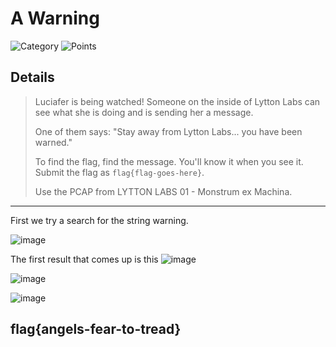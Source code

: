 # A Warning
![Category](http://img.shields.io/badge/Category-Traffic_Analysis-orange?style=for-the-badge) ![Points](http://img.shields.io/badge/Points-150-brightgreen?style=for-the-badge)

## Details
>Luciafer is being watched! Someone on the inside of Lytton Labs can see what she is doing and is sending her a message.
>
>One of them says: "Stay away from Lytton Labs... you have been warned."
>
>To find the flag, find the message. You'll know it when you see it. Submit the flag as `flag{flag-goes-here}`.
>
>Use the PCAP from LYTTON LABS 01 - Monstrum ex Machina.
---

First we try a search for the string warning.

![image](https://user-images.githubusercontent.com/73170900/137890897-29275efb-6734-44db-bbfc-64bfb414d9a7.png)

The first result that comes up is this
![image](https://user-images.githubusercontent.com/73170900/137890995-823148ad-e65c-43a9-a682-c74a529628c8.png)

![image](https://user-images.githubusercontent.com/73170900/137891037-48afe2a6-ef20-47d9-b54c-c2bd78250e7e.png)

![image](https://user-images.githubusercontent.com/73170900/137891080-ace53013-7455-4247-94bf-ba515e3e2b4b.png)

## flag{angels-fear-to-tread}
